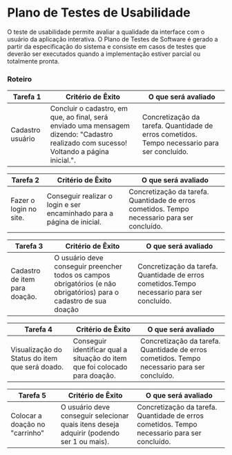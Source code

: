 # Plano de Testes de Usabilidade

O teste de usabilidade permite avaliar a qualidade da interface com o usuário da aplicação interativa. O Plano de Testes de Software é gerado a partir da especificação do sistema e consiste em casos de testes que deverão ser executados quando a implementação estiver parcial ou totalmente pronta.

### __Roteiro__ 

| **Tarefa 1** | **Critério de Êxito** | **O que será avaliado** |
|--------------|-----------------------|-------------------------|
|Cadastro usuário | Concluir o cadastro, em que, ao final, será enviado uma mensagem dizendo: "Cadastro realizado com sucesso! Voltando a página inicial.". | Concretização da tarefa. Quantidade de erros cometidos. Tempo necessario para ser concluído. |

| **Tarefa 2** | **Critério de Êxito** | **O que será avaliado** |
|--------------|-----------------------|-------------------------|
|Fazer o login no site. | Conseguir realizar o login e ser encaminhado para a página de inicial. | Concretização da tarefa. Quantidade de erros cometidos. Tempo necessario para ser concluído. |

| **Tarefa 3** | **Critério de Êxito** | **O que será avaliado** |
|--------------|-----------------------|-------------------------|
|Cadastro de item para doação. | O usuário deve conseguir preencher todos os campos obrigatórios (e não obrigatórios) para o cadastro de sua doação| Concretização da tarefa. Quantidade de erros cometidos.Tempo necessario para ser concluído. |

| **Tarefa 4** | **Critério de Êxito** | **O que será avaliado** |
|--------------|-----------------------|-------------------------|
| Visualização do Status do item que será doado. | Conseguir identificar qual a situação do item que foi colocado para doação. | Concretização da tarefa. Quantidade de erros cometidos. Tempo necessario para ser concluído. |

| **Tarefa 5** | **Critério de Êxito** | **O que será avaliado** |
|--------------|-----------------------|-------------------------|
| Colocar a doação no "carrinho" | O usuário deve conseguir selecionar quais itens deseja adquirir (podendo ser 1 ou mais). | Concretização da tarefa. Quantidade de erros cometidos. Tempo necessario para ser concluído. |



